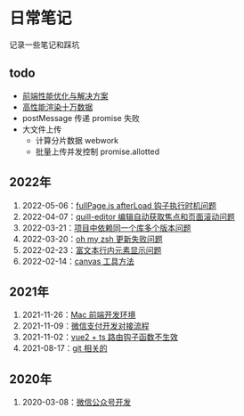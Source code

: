 # 日常笔记

记录一些笔记和踩坑

## todo

- [前端性能优化与解决方案](src/前端性能优化与解决方案.md)
- [高性能渲染十万数据](src/高性能渲染十万条数据.md)
- postMessage 传递 promise 失败
- 大文件上传
    - 计算分片数据 webwork
    - 批量上传并发控制 promise.allotted


## 2022年

1. 2022-05-06：[fullPage.js afterLoad 钩子执行时机问题](src/fullPagejs同步动画问题.md)
2. 2022-04-07：[quill-editor 编辑自动获取焦点和页面滚动问题](src/quillEditor自动获取焦点问题.md)
3. 2022-03-21：[项目中依赖同一个库多个版本问题](src/引用多个版本npm包.md)
4. 2022-03-20：[oh my zsh 更新失败问题](src/zsh更新.md)
5. 2022-02-23：[富文本行内元素显示问题](src/富文本内容样式问题.md)
6. 2022-02-14：[canvas 工具方法](https://github.com/tangxve/canvasUtils)

## 2021年

1. 2021-11-26：[Mac 前端开发环境](src/Mac前端开发环境.md)
3. 2021-11-09：[微信支付开发对接流程](src/微信支付开发流程.md)
4. 2021-11-02：[vue2 + ts 路由钩子函数不生效](src/vue2+ts路由钩子函数不生效.md)
5. 2021-08-17：[git 相关的](src/git.md)

## 2020年

1. 2020-03-08：[微信公众号开发](src/微信公众号开发流程.md)
